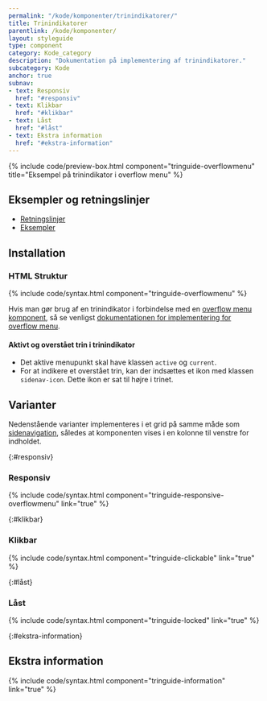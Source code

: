 ```yaml
---
permalink: "/kode/komponenter/trinindikatorer/"
title: Trinindikatorer
parentlink: /kode/komponenter/
layout: styleguide
type: component
category: Kode_category
description: "Dokumentation på implementering af trinindikatorer."
subcategory: Kode
anchor: true
subnav:
- text: Responsiv
  href: "#responsiv"
- text: Klikbar
  href: "#klikbar"
- text: Låst
  href: "#låst"
- text: Ekstra information
  href: "#ekstra-information"
---
```


{% include code/preview-box.html component="tringuide-overflowmenu" title="Eksempel på trinindikator i overflow menu" %}

## Eksempler og retningslinjer
<ul class="nobullet-list">
    <li><a href="/komponenter/trinindikatorer/#retningslinjer">Retningslinjer</a></li>
    <li><a href="/komponenter/trinindikatorer/">Eksempler</a></li>
</ul>

## Installation

### HTML Struktur

{% include code/syntax.html component="tringuide-overflowmenu" %}

Hvis man gør brug af en trinindikator i forbindelse med en <a href="/komponenter/overflowmenu/">overflow menu komponent</a>, så se venligst <a href="/kode/komponenter/overflowmenu/">dokumentationen for implementering for overflow menu</a>.

#### Aktivt og overstået trin i trinindikator

- Det aktive menupunkt skal have klassen `active` og `current`.
- For at indikere et overstået trin, kan der indsættes et ikon med klassen `sidenav-icon`. Dette ikon er sat til højre i trinet.

## Varianter

Nedenstående varianter implementeres i et grid på samme måde som <a href="/komponenter/sidenav/">sidenavigation</a>, således at komponenten vises i en kolonne til venstre for indholdet.

{:#responsiv}
### Responsiv
{% include code/syntax.html component="tringuide-responsive-overflowmenu" link="true" %}

{:#klikbar}
### Klikbar
{% include code/syntax.html component="tringuide-clickable" link="true" %}

{:#låst}
### Låst
{% include code/syntax.html component="tringuide-locked" link="true" %}

{:#ekstra-information}
## Ekstra information
{% include code/syntax.html component="tringuide-information" link="true" %}
